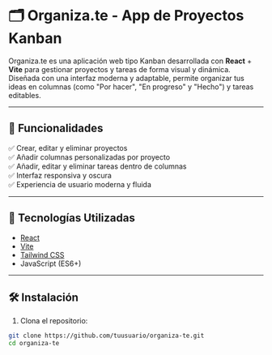 # 🗂️ Organiza.te - App de Proyectos Kanban

Organiza.te es una aplicación web tipo Kanban desarrollada con **React** + **Vite** para gestionar proyectos y tareas de forma visual y dinámica. Diseñada con una interfaz moderna y adaptable, permite organizar tus ideas en columnas (como "Por hacer", "En progreso" y "Hecho") y tareas editables.

---

## 🚀 Funcionalidades

✅ Crear, editar y eliminar proyectos  
✅ Añadir columnas personalizadas por proyecto  
✅ Añadir, editar y eliminar tareas dentro de columnas  
✅ Interfaz responsiva y oscura  
✅ Experiencia de usuario moderna y fluida  

---

## 🧠 Tecnologías Utilizadas

- [React](https://reactjs.org/)
- [Vite](https://vitejs.dev/)
- [Tailwind CSS](https://tailwindcss.com/)  
- JavaScript (ES6+)

---

## 🛠️ Instalación

1. Clona el repositorio:

```bash
git clone https://github.com/tuusuario/organiza-te.git
cd organiza-te

